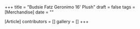 +++
title = "Budsie Fatz Geronimo 16' Plush"
draft = false
tags = [Merchandise]
date = ""

[Article]
contributors = []
gallery = []
+++